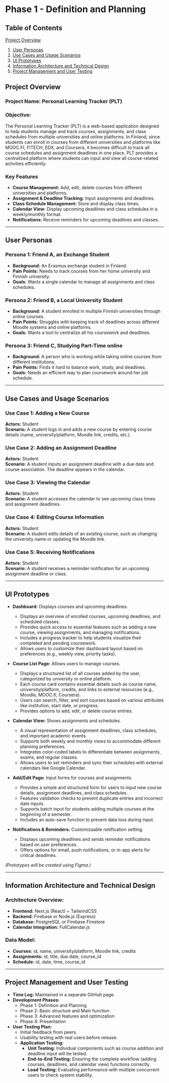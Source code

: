 # **Phase 1 - Definition and Planning**


## Table of Contents
[Project Overview](#project-overview)
1. [User Personas](#user-personas)
2. [Use Cases and Usage Scenarios](#use-cases-and-usage-scenarios)
3. [UI Prototypes](#ui-prototypes)
4. [Information Architecture and Technical Design](#information-architecture-and-technical-design)
5. [Project Management and User Testing](#project-management-and-user-testing)

## Project Overview
### **Project Name:** Personal Learning Tracker (PLT)

### **Objective:**
The Personal Learning Tracker (PLT) is a web-based application designed to help students manage and track courses, assignments, and class schedules from multiple universities and online platforms. In Finland, since students can enroll in courses from different universities and platforms like MOOC.FI, FITECH, EDX, and Coursera, it becomes difficult to track all course schedules and assignment deadlines in one place. PLT provides a centralized platform where students can input and view all course-related activities efficiently.

### **Key Features**
- **Course Management:** Add, edit, delete courses from different universities and platforms.
- **Assignment & Deadline Tracking:** Input assignments and deadlines.
- **Class Schedule Management:** Store and display class times.
- **Calendar View:** Display upcoming deadlines and class schedules in a weekly/monthly format.
- **Notifications:** Receive reminders for upcoming deadlines and classes.

---

## User Personas

### **Persona 1: Friend A, an Exchange Student**
- **Background:** An Erasmus exchange student in Finland.
- **Pain Points:** Needs to track courses from her home university and Finnish university.
- **Goals:** Wants a single calendar to manage all assignments and class schedules.

### **Persona 2: Friend B, a Local University Student**
- **Background:** A student enrolled in multiple Finnish universities through online courses.
- **Pain Points:** Struggles with keeping track of deadlines across different Moodle systems and online platforms. 
- **Goals:** Wants a tool to centralize all his coursework and deadlines.

### **Persona 3: Friend C, Studying Part-Time online**
- **Background:** A person who is working while taking online courses from different institutions.
- **Pain Points:** Finds it hard to balance work, study, and deadlines.
- **Goals:** Needs an efficient way to plan coursework around her job schedule.

---

## Use Cases and Usage Scenarios

### **Use Case 1: Adding a New Course**
**Actors:** Student  
**Scenario:** A student logs in and adds a new course by entering course details (name, university/platform, Moodle link, credits, etc.).

### **Use Case 2: Adding an Assignment Deadline**
**Actors:** Student  
**Scenario:** A student inputs an assignment deadline with a due date and course association. The deadline appears in the calendar.

### **Use Case 3: Viewing the Calendar**
**Actors:** Student  
**Scenario:** A student accesses the calendar to see upcoming class times and assignment deadlines.

### **Use Case 4: Editing Course Information**
**Actors:** Student  
**Scenario:** A student edits details of an existing course, such as changing the university name or updating the Moodle link.

### **Use Case 5: Receiving Notifications**
**Actors:** Student  
**Scenario:** A student receives a reminder notification for an upcoming assignment deadline or class.

---

## UI Prototypes
- **Dashboard:** Displays courses and upcoming deadlines.
  - Displays an overview of enrolled courses, upcoming deadlines, and scheduled classes.
  - Provides quick access to essential features such as adding a new course, viewing assignments, and managing notifications.
  - Includes a progress tracker to help students visualize their completed and pending coursework.
  - Allows users to customize their dashboard layout based on preferences (e.g., weekly view, priority tasks).

- **Course List Page:** Allows users to manage courses.
  - Displays a structured list of all courses added by the user, categorized by university or online platform.
  - Each course card contains essential details such as course name, university/platform, credits, and links to external resources (e.g., Moodle, MOOC.fi, Coursera).
  - Users can search, filter, and sort courses based on various attributes like institution, start date, or progress.
  - Provides options to add, edit, or delete course entries.

- **Calendar View:** Shows assignments and schedules.
  - A visual representation of assignment deadlines, class schedules, and important academic events.
  - Supports both weekly and monthly views to accommodate different planning preferences.
  - Integrates color-coded labels to differentiate between assignments, exams, and regular classes.
  - Allows users to set reminders and sync their schedules with external calendars like Google Calendar.
- **Add/Edit Page:** Input forms for courses and assignments.
  - Provides a simple and structured form for users to input new course details, assignment deadlines, and class schedules.
  - Features validation checks to prevent duplicate entries and incorrect date inputs.
  - Supports batch input for students adding multiple courses at the beginning of a semester.
  - Includes an auto-save function to prevent data loss during input.
- **Notifications & Reminders:** Customizaable notification setting.
  - Displays upcoming deadlines and sends reminder notifications based on user preferences.
  - Offers options for email, push notifications, or in-app alerts for critical deadlines.

*(Prototypes will be created using Figma.)*

---

## Information Architecture and Technical Design
### **Architecture Overview:**
- **Frontend:** Next.js (React) + TailwindCSS
- **Backend:** Firebase or Node.js (Express)
- **Database:** PostgreSQL or Firebase Firestore
- **Calendar Integration:** FullCalendar.js

### **Data Model:**
- **Courses:** id, name, university/platform, Moodle link, credits
- **Assignments:** id, title, due date, course_id
- **Schedule:** id, date, time, course_id

---

## Project Management and User Testing
- **Time Log:** Maintained in a separate GitHub page.
- **Development Phases:**
  - Phase 1: Definition and Planning
  - Phase 2: Basic structure and Main function
  - Phase 3: Advanced features and optimization
  - Phase 4: Presentation
- **User Testing Plan:**
  - Initial feedback from peers.
  - Usability testing with real users before release.
  - **Application Testing:**
    - **Unit Testing:** Individual components such as course addition and deadline input will be tested.
    - **End-to-End Testing:** Ensuring the complete workflow (adding courses, deadlines, and calendar view) functions correctly.
    - **Load Testing:** Evaluating performance with multiple concurrent users to check system stability.


